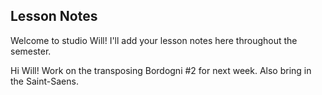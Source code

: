 ## Lesson Notes

Welcome to studio Will! I'll add your lesson notes here throughout the semester.

Hi Will! Work on the transposing Bordogni #2 for next week. Also bring in the Saint-Saens. 
